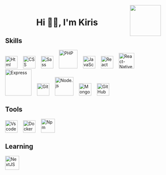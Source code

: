 <img align="right" width="100" height="100" src="https://jorgecolonconsulting.com/wp-content/uploads/React-Icon-Black.png"/>
<h1 align="center"> Hi 👋🏼, I'm Kiris </h1>

## Skills

<img width="40px" title="Html" src="https://cdn.jsdelivr.net/gh/devicons/devicon/icons/html5/html5-original.svg"/>&emsp;
<img width="40px" title="CSS" src="https://cdn.jsdelivr.net/gh/devicons/devicon/icons/css3/css3-original.svg"/>&emsp;
<img width="40px" title="Sass" src="https://cdn.jsdelivr.net/gh/devicons/devicon/icons/sass/sass-original.svg"/>&emsp;
<img width="60px" title="PHP" src="https://upload.wikimedia.org/wikipedia/commons/thumb/2/27/PHP-logo.svg/1024px-PHP-logo.svg.png"/>&emsp;
<img width="40px" title="JavaScript" src="https://cdn.jsdelivr.net/gh/devicons/devicon/icons/javascript/javascript-original.svg"/>&emsp;
<img width="40px" title="React" src="https://cdn.jsdelivr.net/gh/devicons/devicon/icons/react/react-original-wordmark.svg"/>&emsp;
<img width="50px" title="React-Native" src="https://cdn.worldvectorlogo.com/logos/react-native-1.svg"/>&emsp;
<img width="85px" title="Express" src="https://expressjs.com/images/express-facebook-share.png"/>&emsp;
<img width="40px" title="Git" src="https://upload.wikimedia.org/wikipedia/commons/thumb/3/3f/Git_icon.svg/1200px-Git_icon.svg.png"/>&emsp;
<img width="60px" title="Node.js" src="https://upload.wikimedia.org/wikipedia/commons/thumb/d/d9/Node.js_logo.svg/1280px-Node.js_logo.svg.png"/>&emsp;
<img width="40px" title="MongoDB" src="https://www.svgrepo.com/show/331488/mongodb.svg"/>&emsp;
<img width="40px" title="GitHub" src="https://simpleicons.org/icons/github.svg"/>&emsp;

## Tools

<img width="40px" title="Vscode" src="https://cdn.jsdelivr.net/gh/devicons/devicon/icons/vscode/vscode-original-wordmark.svg"/>&emsp;
<img width="40px" title="Docker" src="https://cdn.jsdelivr.net/gh/devicons/devicon/icons/docker/docker-original-wordmark.svg"/>&emsp;
<img width="45px" title="Npm" src="https://cdn.jsdelivr.net/gh/devicons/devicon/icons/npm/npm-original-wordmark.svg"/>&emsp;

## Learning

<img width="45px" title="NextJS" src="https://user-images.githubusercontent.com/71499827/223490764-a42facff-bc4c-4857-9e75-9dee2233fcf9.png"/>&emsp;

